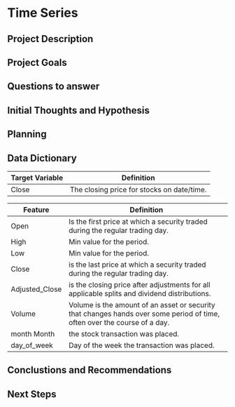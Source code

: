 # Time Series

## Project Description

## Project Goals


## Questions to answer


## Initial Thoughts and Hypothesis



## Planning



## Data Dictionary

|Target Variable | Definition|
|-----------------|-----------|
| Close | The closing price for stocks on date/time. |

| Feature  | Definition |
|----------|------------|
| Open | Is the first price at which a security traded during the regular trading day. |
| High	| Min value for the period. |
| Low	| Min value for the period. |
| Close	| is the last price at which a security traded during the regular trading day. |
| Adjusted_Close | is the closing price after adjustments for all applicable splits and dividend distributions. |
| Volume | Volume is the amount of an asset or security that changes hands over some period of time, often over the course of a day. |
| month	Month | the stock transaction was placed. |
| day_of_week	| Day of the week the transaction was placed. |


## Conclustions and Recommendations


## Next Steps


